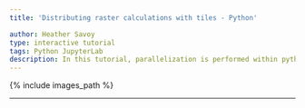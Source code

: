 ```yaml
---
title: 'Distributing raster calculations with tiles - Python'

author: Heather Savoy
type: interactive tutorial
tags: Python JupyterLab
description: In this tutorial, parallelization is performed within python using the resources allocated to the launched JupyterLab Server session.
---
```


{% include images_path %}



---